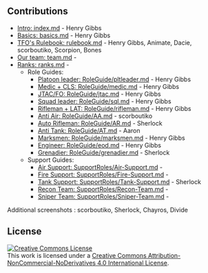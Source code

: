 ## Contributions

- [Intro: index.md]() - Henry Gibbs
- [Basics: basics.md]() - Henry Gibbs
- [TFO's Rulebook: rulebook.md]() - Henry Gibbs, Animate, Dacie, scorboutiko, Scorpion, Bones
- [Our team: team.md]() - 
- [Ranks: ranks.md]() - 
  - Role Guides:
    - [Platoon leader: RoleGuide/pltleader.md](../RoleGuide/pltleader/) - Henry Gibbs
    - [Medic + CLS: RoleGuide/medic.md](../RoleGuide/medic/) - Henry Gibbs
    - [JTAC/FO: RoleGuide/jtac.md](../RoleGuide/jtac/) - Henry Gibbs
    - [Squad leader: RoleGuide/sql.md](../RoleGuide/sql/) - Henry Gibbs
    - [Rifleman + LAT: RoleGuide/rifleman.md](../RoleGuide/rifleman/) - Henry Gibbs
    - [Anti Air: RoleGuide/AA.md](../RoleGuide/AA/) - scorboutiko
    - [Auto Rifleman: RoleGuide/AR.md](../RoleGuide/AR/) - Sherlock
    - [Anti Tank: RoleGuide/AT.md](../RoleGuide/AT/) - Aaron
    - [Marksmen: RoleGuide/marksmen.md](../RoleGuide/marksmen/) - Henry Gibbs
    - [Engineer: RoleGuide/eod.md](../RoleGuide/eod/) - Henry Gibbs
    - [Grenadier: RoleGuide/grenadier.md](../RoleGuide/grenadier/) - Sherlock
  - Support Guides:
    - [Air Support: SupportRoles/Air-Support.md](../SupportRoles/Air-Support/) - 
    - [Fire Support: SupportRoles/Fire-Support.md](../SupportRoles/Fire-Support/) - 
    - [Tank Support: SupportRoles/Tank-Support.md](../SupportRoles/Tank-Support/) - Sherlock
    - [Recon Team: SupportRoles/Recon-Team.md](../SupportRoles/Recon-Team/) - 
    - [Sniper Team: SupportRoles/Sniper-Team.md](../SupportRoles/Sniper-Team/) - 

Additional screenshots : scorboutiko, Sherlock, Chayros, Divide

## License
<a rel="license" href="http://creativecommons.org/licenses/by-nc-nd/4.0/"><img alt="Creative Commons License" style="border-width:0" src="https://i.creativecommons.org/l/by-nc-nd/4.0/88x31.png" /></a><br />This work is licensed under a <a rel="license" href="http://creativecommons.org/licenses/by-nc-nd/4.0/">Creative Commons Attribution-NonCommercial-NoDerivatives 4.0 International License</a>.
